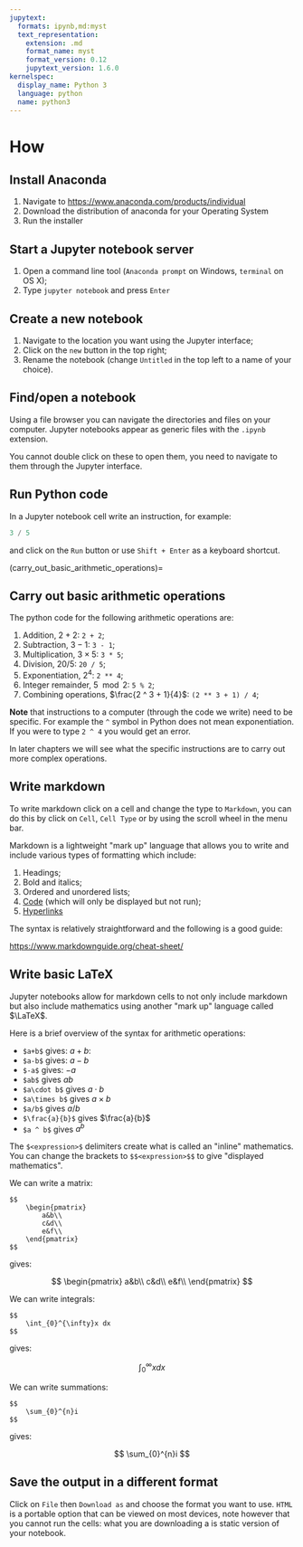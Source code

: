 ```yaml
---
jupytext:
  formats: ipynb,md:myst
  text_representation:
    extension: .md
    format_name: myst
    format_version: 0.12
    jupytext_version: 1.6.0
kernelspec:
  display_name: Python 3
  language: python
  name: python3
---
```


# How

## Install Anaconda

1. Navigate to <https://www.anaconda.com/products/individual>
2. Download the distribution of anaconda for your Operating System
3. Run the installer

## Start a Jupyter notebook server

1. Open a command line tool (`Anaconda prompt` on Windows, `terminal` on OS X);
2. Type `jupyter notebook` and press `Enter`

## Create a new notebook

1. Navigate to the location you want using the Jupyter interface;
2. Click on the `new` button in the top right;
3. Rename the notebook (change `Untitled` in the top left to a name of your choice).

## Find/open a notebook

Using a file browser you can navigate the directories and files on your computer. Jupyter notebooks appear as generic files with the `.ipynb` extension.

You cannot double click on these to open them, you need to navigate to them through the Jupyter interface.

## Run Python code

In a Jupyter notebook cell write an instruction, for example:

```python
3 / 5
```

and click on the `Run` button or use `Shift + Enter` as a keyboard shortcut.

(carry_out_basic_arithmetic_operations)=

## Carry out basic arithmetic operations

The python code for the following arithmetic operations are:

1. Addition, $2 + 2$: `2 + 2`;
2. Subtraction, $3 - 1$: `3 - 1`;
3. Multiplication, $3 \times 5$: `3 * 5`;
4. Division, $20 / 5$: `20 / 5`;
5. Exponentiation, $2 ^ 4$: `2 ** 4`;
6. Integer remainder, $5 \mod 2$: `5 % 2`;
7. Combining operations, $\frac{2 ^ 3 + 1}{4}$: `(2 ** 3 + 1) / 4`;

**Note** that instructions to a computer (through the code we write) need to be specific. For example the `^` symbol in Python does not mean exponentiation. If you were to type `2 ^ 4` you would get an error.

In later chapters we will see what the specific instructions are to carry out more complex operations.

## Write markdown

To write markdown click on a cell and change the type to `Markdown`, you can do
this by click on `Cell`, `Cell Type` or by using the scroll wheel in the menu
bar.

Markdown is a lightweight "mark up" language that allows you to write and
include various types of formatting which include:

1. Headings;
2. Bold and italics;
3. Ordered and unordered lists;
4. [Code](how_to_include_code_in_markdown) (which will only be displayed but not run);
5. [Hyperlinks](how_to_include_a_hyperlink_in_markdown)

The syntax is relatively straightforward and the following is a good guide:

<https://www.markdownguide.org/cheat-sheet/>

## Write basic LaTeX

Jupyter notebooks allow for markdown cells to not only include markdown but also
include mathematics using another "mark up" language called $\LaTeX$.

Here is a brief overview of the syntax for arithmetic operations:

- `$a+b$` gives: $a + b$:
- `$a-b$` gives: $a-b$
- `$-a$` gives: $-a$
- `$ab$` gives $ab$
- `$a\cdot b$` gives $a\cdot b$
- `$a\times b$` gives $a\times b$
- `$a/b$` gives $a/b$
- `$\frac{a}{b}$` gives $\frac{a}{b}$
- `$a ^ b$` gives $a ^ b$

The `$<expression>$` delimiters create what is called an "inline" mathematics.
You can change the brackets to `$$<expression>$$` to give "displayed
mathematics".

We can write a matrix:

```
$$
    \begin{pmatrix}
        a&b\\
        c&d\\
        e&f\\
    \end{pmatrix}
$$
```

gives:

$$
    \begin{pmatrix}
        a&b\\
        c&d\\
        e&f\\
    \end{pmatrix}
$$

We can write integrals:

```
$$
    \int_{0}^{\infty}x dx
$$
```

gives:

$$
    \int_{0}^{\infty}x dx
$$

We can write summations:

```
$$
    \sum_{0}^{n}i
$$
```

gives:

$$
    \sum_{0}^{n}i
$$

## Save the output in a different format

Click on `File` then `Download as` and choose the format you want to use. `HTML`
is a portable option that can be viewed on most devices, note however that you
cannot run the cells: what you are downloading a is static version of your
notebook.
